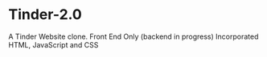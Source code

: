 # Tinder-2.0
A Tinder Website clone. Front End Only (backend in progress) Incorporated HTML, JavaScript and CSS
